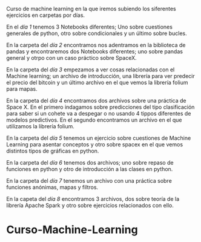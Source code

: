 Curso de machine learning en la que iremos subiendo los siferentes ejercicios en carpetas por días.

En el *día 1* tenemos 3 Notebooks diferentes; Uno sobre cuestiones generales de python, otro sobre condicionales y un último sobre bucles.

En la carpeta del *día 2* encontramos nos adentramos en la biblioteca de pandas y encontraremos dos Notebooks diferentes; uno sobre pandas general y otrpo con un caso práctico sobre SpaceX.

En la carpeta del *día 3* empezamos a ver cosas relacionadas con el Machine learning; un archivo de introducción, una librería para ver predecir el precio del bitcoin y un último archivo en el que vemos la librería folium para mapas.

En la carpeta del *día 4* encontramos dos archivos sobre una práctica de Space X. En el primero indagamos sobre predicciones del tipo clasificación para saber si un cohete va a despegar o no usando 4 tippos diferentes de modelos predictivos. En el segundo encontramos un archivo en el que utilizamos la librería folium.

En la carpeta del *día 5* tenemos un ejercicio sobre cuestiones de Machine Learning para asentar conceptos y otro sobre spacex en el que vemos distintos tipos de gráficas en python.

En la carpeta del *día 6* tenemos dos archivos; uno sobre repaso de funciones en python y otro de introducción a las clases en python.

En la carpeta del *día 7* tenemos un archivo con una práctica sobre funciones anónimas, mapas y filtros.

En la capeta del *día 8* encontramos 3 archivos, dos sobre teoría de la librería Apache Spark y otro sobre ejercicios relacionados con ello.
# Curso-Machine-Learning

